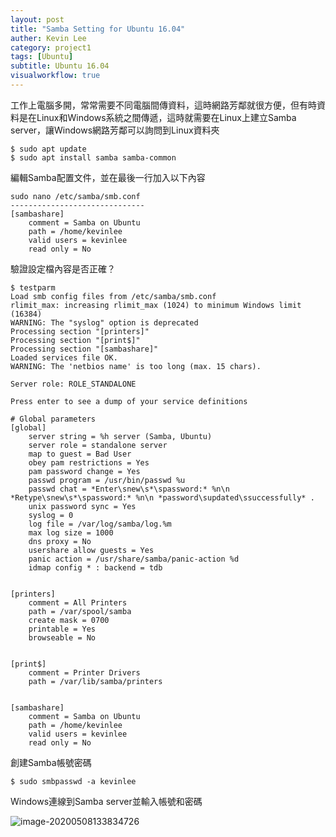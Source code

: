 ```yaml
---
layout: post
title: "Samba Setting for Ubuntu 16.04"
auther: Kevin Lee
category: project1
tags: [Ubuntu]
subtitle: Ubuntu 16.04
visualworkflow: true
---
```


工作上電腦多開，常常需要不同電腦間傳資料，這時網路芳鄰就很方便，但有時資料是在Linux和Windows系統之間傳遞，這時就需要在Linux上建立Samba server，讓Windows網路芳鄰可以詢問到Linux資料夾

```
$ sudo apt update
$ sudo apt install samba samba-common
```

編輯Samba配置文件，並在最後一行加入以下內容

```
sudo nano /etc/samba/smb.conf
------------------------------
[sambashare]
	comment = Samba on Ubuntu
	path = /home/kevinlee
	valid users = kevinlee
	read only = No
```

驗證設定檔內容是否正確？

```
$ testparm 
Load smb config files from /etc/samba/smb.conf
rlimit_max: increasing rlimit_max (1024) to minimum Windows limit (16384)
WARNING: The "syslog" option is deprecated
Processing section "[printers]"
Processing section "[print$]"
Processing section "[sambashare]"
Loaded services file OK.
WARNING: The 'netbios name' is too long (max. 15 chars).

Server role: ROLE_STANDALONE

Press enter to see a dump of your service definitions

# Global parameters
[global]
	server string = %h server (Samba, Ubuntu)
	server role = standalone server
	map to guest = Bad User
	obey pam restrictions = Yes
	pam password change = Yes
	passwd program = /usr/bin/passwd %u
	passwd chat = *Enter\snew\s*\spassword:* %n\n *Retype\snew\s*\spassword:* %n\n *password\supdated\ssuccessfully* .
	unix password sync = Yes
	syslog = 0
	log file = /var/log/samba/log.%m
	max log size = 1000
	dns proxy = No
	usershare allow guests = Yes
	panic action = /usr/share/samba/panic-action %d
	idmap config * : backend = tdb


[printers]
	comment = All Printers
	path = /var/spool/samba
	create mask = 0700
	printable = Yes
	browseable = No


[print$]
	comment = Printer Drivers
	path = /var/lib/samba/printers


[sambashare]
	comment = Samba on Ubuntu
	path = /home/kevinlee
	valid users = kevinlee
	read only = No

```

創建Samba帳號密碼

```
$ sudo smbpasswd -a kevinlee
```

Windows連線到Samba server並輸入帳號和密碼

![image-20200508133834726]({{site.baseurl}}/img/image-20200508133834726.png)